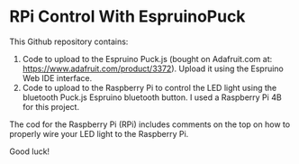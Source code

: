 # RPi Control With EspruinoPuck 

This Github repository contains: 
1) Code to upload to the Espruino Puck.js (bought on Adafruit.com at: https://www.adafruit.com/product/3372). Upload it using the Espruino Web IDE interface.
2) Code to upload to the Raspberry Pi to control the LED light using the bluetooth Puck.js Espruino bluetooth button. I used a Raspberry Pi 4B for this project. 

The cod for the Raspberry Pi (RPi) includes comments on the top on how to properly wire your LED light to the Raspberry Pi. 

Good luck! 
